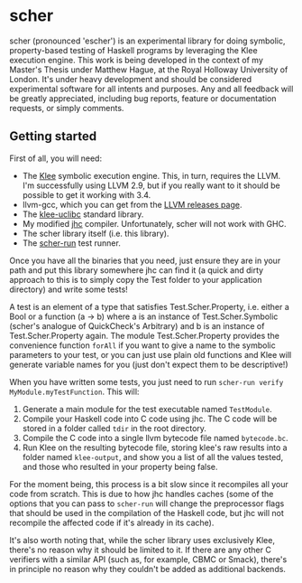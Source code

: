 # scher

scher (pronounced 'escher') is an experimental library for doing symbolic, property-based testing of Haskell programs by leveraging
the Klee execution engine. This work is being developed in the context of my Master's Thesis under Matthew Hague, at
the Royal Holloway University of London.
It's under heavy development and should be considered experimental software for all intents and purposes. Any and
all feedback will be greatly appreciated, including bug reports, feature or documentation requests, or simply
comments.

## Getting started

First of all, you will need:

* The [Klee](https://klee.github.io) symbolic execution engine. This, in turn, requires the LLVM. I'm successfully using LLVM 2.9, but if you really want to it should be possible to get it working with 3.4.
* llvm-gcc, which you can get from the [LLVM releases page](http://llvm.org/releases/download.html#2.9).
* The [klee-uclibc](https://github.com/klee/klee-uclibc) standard library.
* My modified [jhc](https://github.com/m-alvarez/jhc) compiler. Unfortunately, scher will not work with GHC.
* The scher library itself (i.e. this library).
* The [scher-run](https://github.com/m-alvarez/scher-run) test runner.

Once you have all the binaries that you need, just ensure they are in your path and put this library somewhere jhc
can find it (a quick and dirty approach to this is to simply copy the Test folder to your application directory) and
write some tests!

A test is an element of a type that satisfies Test.Scher.Property, i.e. either a Bool or a function (a -> b) where a
is an instance of Test.Scher.Symbolic (scher's analogue of QuickCheck's Arbitrary) and b is an instance of
Test.Scher.Property again. The module Test.Scher.Property provides the convenience function `forAll` if you want
to give a name to the symbolic parameters to your test, or you can just use plain old functions and Klee will 
generate variable names for you (just don't expect them to be descriptive!)

When you have written some tests, you just need to run `scher-run verify MyModule.myTestFunction`. This will:

1. Generate a main module for the test executable named `TestModule`.
2. Compile your Haskell code into C code using jhc. The C code will be stored in a folder called `tdir` in the root directory.
3. Compile the C code into a single llvm bytecode file named `bytecode.bc`.
4. Run Klee on the resulting bytecode file, storing klee's raw results into a folder named `klee-output`, and show you a list of all the values tested, and those who resulted in your property being false.

For the moment being, this process is a bit slow since it recompiles all your code from scratch. This is due to how
jhc handles caches (some of the options that you can pass to `scher-run` will change the preprocessor flags that
should be used in the compilation of the Haskell code, but jhc will not recompile the affected code if it's already
in its cache).

It's also worth noting that, while the scher library uses exclusively Klee, there's no reason why it should be
limited to it. If there are any other C verifiers with a similar API (such as, for example, CBMC or Smack), there's 
in  principle no reason why they couldn't be added as additional backends.
